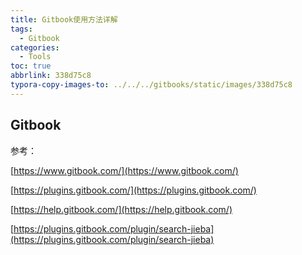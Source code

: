 ```yaml
---
title: Gitbook使用方法详解
tags:
  - Gitbook
categories:
  - Tools
toc: true
abbrlink: 338d75c8
typora-copy-images-to: ../../../gitbooks/static/images/338d75c8
---
```


## Gitbook

参考：

  


[https://www.gitbook.com/](https://www.gitbook.com/)

  


[https://plugins.gitbook.com/](https://plugins.gitbook.com/)

  


[https://help.gitbook.com/](https://help.gitbook.com/)

  


[https://plugins.gitbook.com/plugin/search-jieba](https://plugins.gitbook.com/plugin/search-jieba)



